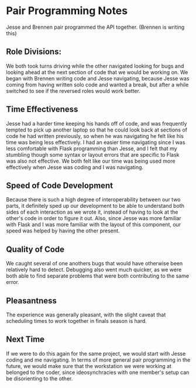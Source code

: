 # Pair Programming Notes

Jesse and Brennen pair programmed the API together. (Brennen is writing this)

## Role Divisions:

We both took turns driving while the other navigated looking for bugs and looking ahead at the next section of code that we would be working on.
We began with Brennen writing code and Jesse navigating, because Jesse was coming from having written solo code and wanted a break, but after a while switched to see if the reversed roles would work better.

## Time Effectiveness

Jesse had a harder time keeping his hands off of code, and was frequently tempted to pick up another laptop so that he could look back at sections of code he had written previously, so when he was navigating he felt like his time was being less effectively.
I had an easier time navigating since I was less comfortable with Flask programming than Jesse, and I felt that my stumbling though some syntax or layout errors that are specific to Flask was also not effective.
We both felt like our time was being used more effectively when Jesse was coding and I was navigating.

## Speed of Code Development

Because there is such a high degree of interoperability between our two parts, it definitely sped up our development to be able to understand both sides of each interaction as we wrote it, instead of having to look at the other's code in order to figure it out.
Also, since Jesse was more familiar with Flask and I was more familiar with the layout of this component, our speed was helped by having the other present.

## Quality of Code

We caught several of one anothers bugs that would have otherwise been relatively hard to detect. Debugging also went much quicker, as we were both able to find separate problems that were both contributing to the same error.

## Pleasantness

The experience was generally pleasant, with the slight caveat that scheduling times to work together in finals season is hard.

## Next Time

If we were to do this again for the same project, we would start with Jesse coding and me navigating. In terms of more general pair programming in the future, we would make sure that the workstation we were working at belonged to the coder, since ideosynchracies with one member's setup can be disorienting to the other.




